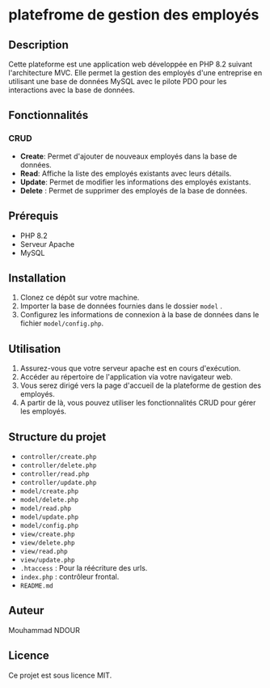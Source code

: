 # platefrome de gestion des employés

## Description

Cette plateforme est une application web développée en PHP 8.2 suivant l'architecture MVC. Elle permet la gestion des employés d'une entreprise en utilisant une base de données MySQL avec le pilote PDO pour les interactions avec la base de données.

## Fonctionnalités

### CRUD

- **Create**: Permet d'ajouter de nouveaux employés dans la base de données.
- **Read**: Affiche la liste des employés existants avec leurs détails.
- **Update**: Permet de modifier les informations des employés existants.
- **Delete** : Permet de supprimer des employés de la base de données.

## Prérequis

- PHP 8.2
- Serveur Apache
- MySQL

## Installation

1. Clonez ce dépôt sur votre machine.
2. Importer la base de données fournies dans le dossier `model` .
3. Configurez les informations de connexion à la base de données dans le fichier `model/config.php`.

## Utilisation

1. Assurez-vous que votre serveur apache est en cours d'exécution.
2. Accéder au répertoire de l'application via votre navigateur web.
3. Vous serez dirigé vers la page d'accueil de la plateforme de gestion des employés.
4. A partir de là, vous pouvez utiliser les fonctionnalités CRUD pour gérer les employés.

## Structure du projet

- `controller/create.php`
- `controller/delete.php`
- `controller/read.php`
- `controller/update.php`
- `model/create.php`
- `model/delete.php`
- `model/read.php`
- `model/update.php`
- `model/config.php`
- `view/create.php`
- `view/delete.php`
- `view/read.php`
- `view/update.php`
- `.htaccess` : Pour la réécriture des urls.
- `index.php` : contrôleur frontal.
- `README.md`

## Auteur

Mouhammad NDOUR

## Licence

Ce projet est sous licence MIT.
